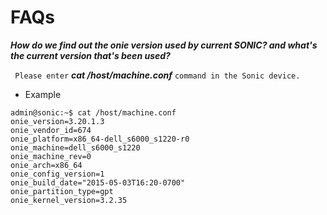 # FAQs

***How do we find out the onie version used by current SONIC? and what's the current version that's been used?***

``` Please enter``` ***cat /host/machine.conf*** ```command in the Sonic device.```
  - Example
  ```
  admin@sonic:~$ cat /host/machine.conf
  onie_version=3.20.1.3
  onie_vendor_id=674
  onie_platform=x86_64-dell_s6000_s1220-r0
  onie_machine=dell_s6000_s1220
  onie_machine_rev=0
  onie_arch=x86_64
  onie_config_version=1
  onie_build_date="2015-05-03T16:20-0700"
  onie_partition_type=gpt
  onie_kernel_version=3.2.35
  ```
